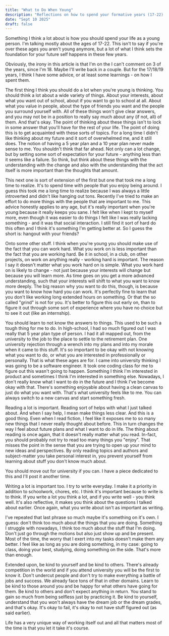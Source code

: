 ```yaml
---
title: "What to Do When Young"
description: "Reflections on how to spend your formative years (17-22) and what really matters during this crucial time"
date: "Sept 10 2025"
draft: false
---
```


Something I think a lot about is how you should spend your life as a young person. I'm talking mostly about the ages of 17-22. This isn't to say if you're over these ages you aren't young anymore, but a lot of what I think sets the foundation for your future self happens in these few years. 

Obviously, the irony in this article is that I'm on the I can't comment on 3 of the years, since I'm 18. Maybe I'll write back in a couple. But for the 17/18/19 years, I think I have some advice, or at least some learnings - on how I spent them. 

The first thing I think you should do a lot when you're young is thinking. You should think a lot about a wide variety of things. About your interests, about what you want out of school, about if you want to go to school at all. About what you value in people, about the type of friends you want and the people you surround yourself with. All of these things won't give clear answers, and you may not be in a position to really say much about any (if not, all) of them. And that's okay. The point of thinking about these things isn't to lock in some answer that you'll have for the rest of your life. The point of doing this is to get acquainted with these sorts of topics. For a long time I didn't like thinking about my future and it sort of overwhelmed me, and it still does. The notion of having a 5 year plan and a 10 year plan never made sense to me. You shouldn't think that far ahead. Not only can a lot change, but by setting some sort of expectation for your future - anything less than it seems like a failure. So think, but think about these things with the understanding with the change and also with the understanding that the act itself is more important than the thoughts that amount. 

This next one is sort of extension of the first but one that took me a long time to realize. It's to spend time with people that you enjoy being around. I guess this took me a long time to realize because I was always a little introverted and didn't like hanging out tons. Recently I've tried to make an effort to do more things with the people that are important to me. This advice honestly applies to any age, but it's really important when you're young because it really keeps you sane. I felt like when I kept to myself more, even though it was easier to do things I felt like I was really lacking something - and it was that social interaction. I still find it sort of hard do this often and I think it's something I'm getting better at. So I guess the short is: hangout with your friends? 

Onto some other stuff. I think when you're young you should make use of the fact that you can work hard. What you work on is less important than the fact that you are working hard. Be it in school, in a club, on other projects, on work on anything really - working hard is important. The reason I say it doesn't matter what you work hard on is simple. What you work hard on is likely to change - not just because your interests will change but because you will learn more. As time goes on you get a more advanced understanding, such that your interests will shift to what you want to know more deeply. The big reason why you want to do this, though, is because you want to know how hard you can work. It's perfectly fine to learn that you don't like working long extended hours on something. Or that the so called "grind" is not for you. It's better to figure this out early on, than to figure it out through some sort of experience where you have no choice but to see it out (like an internship).

You should learn to not know the answers to things. This used to be such a tough thing for me to do. In high-school, I had so much figured out I was really that 5 year plan type of person. I had it all mapped out, from the university to the job to the place to settle to the retirement plan. One university rejection through a wrench into my plans and into my morale when it came to this stuff. It's so important to be okay with not knowing what you want to do, or what you are interested in professionally or personally. That is what these ages are for. I came into university thinking I was going to be a software engineer. It took one coding class for me to figure out this wasn't going to happen. Something I think I'm interested in product and sometimes I think I'm interested in something else. Nowadays, I don't really know what I want to do in the future and I think I've become okay with that. There's something enjoyable about having a clean canvas to just do what you want with. That's what university feels like to me. You can always switch to a new canvas and start something fresh. 

Reading a lot is important. Reading sort of helps with what I just talked about. And when I say help, I mean make things less clear. And this is a good thing. Even when I read fiction, I feel like it exposes me to so many new things that I never really thought about before. This in turn changes the way I feel about future plans and what I want to do in life. The thing about reading is once again, that it doesn't really matter what you read. In-fact, you should probably not try to read too many things you "enjoy". That misses the point in the sense that you are trying to open up your mind to new ideas and perspectives. By only reading topics and authors and subject-matter you take personal interest in, you prevent yourself from learning about stuff you don't know much about. 

You should move out for university if you can. I have a piece dedicated to this and I'll post it another time. 

Writing a lot is important too. I try to write everyday. I make it a priority in addition to schoolwork, chores, etc. I think it's important because to write is to think. If you write a lot you think a lot, and if you write well - you think well. It's also reflective, it makes you think about the questions I talked about earlier. Once again, what you write about isn't as important as writing.

I've repeated that last phrase so much maybe it's something on it's own. I guess: don't think too much about the things that you are doing. Something I struggle with nowadays, I think too much about the stuff that I'm doing. Don't just go through the motions but also just show up and be present. Most of the time, the worry that I exert into my tasks doesn't make them any better. I feel like as long as you are doing something, in my case: going to class, doing your best, studying, doing something on the side. That's more than enough. 

Extended upon, be kind to yourself and be kind to others. There's already competition in the world and if you attend university you will be the first to know it. Don't undercut people and don't try to make everything a battle of jobs and success. We already face tons of that in other domains. Learn to be kind to those around you and be happy for what others have going for them. Be kind to others and don't expect anything in return. You stand to gain so much from being selfless just by practicing it. Be kind to yourself, understand that you won't always have the dream job or the dream grades, and that's okay. It's okay to fail, it's okay to not have stuff figured out (as said earlier). 

Life has a very unique way of working itself out and all that matters most of the time is that you let it take it's course.
